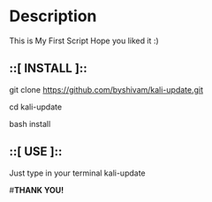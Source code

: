 <h1> Description </h1>
This is My First Script Hope you liked it :)

<h2> ::[ INSTALL ]:: </h2>

git clone https://github.com/byshivam/kali-update.git

cd kali-update

bash install





<h2> ::[ USE ]:: </h2>

Just type in your terminal kali-update 


#<b>THANK YOU!</b>
